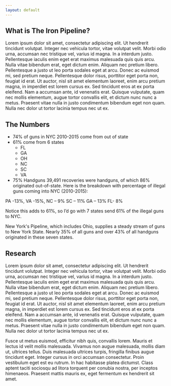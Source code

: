 ```yaml
---
layout: default
---
```


## What is The Iron Pipeline?

Lorem ipsum dolor sit amet, consectetur adipiscing elit. Ut hendrerit tincidunt volutpat. Integer nec vehicula tortor, vitae volutpat velit. Morbi odio urna, accumsan nec tristique vel, varius id magna. In a interdum justo. Pellentesque iaculis enim eget erat maximus malesuada quis quis arcu. Nulla vitae bibendum erat, eget dictum enim. Aliquam nec pretium libero. Pellentesque a justo ut leo porta sodales eget at arcu. Donec ac euismod mi, sed pretium neque. Pellentesque dolor risus, porttitor eget porta non, feugiat id erat. Ut auctor, nisl sit amet elementum laoreet, enim arcu pretium magna, in imperdiet est lorem cursus ex. Sed tincidunt eros at ex porta eleifend. Nam a accumsan ante, id venenatis erat. Quisque vulputate, quam nec mollis elementum, augue tortor convallis elit, et dictum nunc nunc a metus. Praesent vitae nulla in justo condimentum bibendum eget non quam. Nulla nec dolor ut tortor lacinia tempus nec ut ex.

## The Numbers

- 74% of guns in NYC 2010-2015 come from out of state
- 61% come from 6 states
	- FL
	- GA
	- OH
	- NC
	- SC
	- VA
- 75% Handguns  39,491 recoveries were handguns, of which 86% originated out-of-state.
Here is the breakdown with percentage of illegal guns coming into NYC (2010-2015):

PA -13%, VA -15%, NC – 9% SC – 11% GA – 13% FL- 8%

Notice this adds to 61%, so I’d go with 7 states send 61% of the illegal guns to NYC.

New York's Pipeline, which includes Ohio, supplies a steady stream of guns to New York State. Nearly 35% of all guns and over 43% of all handguns originated in these seven states.

## Research

Lorem ipsum dolor sit amet, consectetur adipiscing elit. Ut hendrerit tincidunt volutpat. Integer nec vehicula tortor, vitae volutpat velit. Morbi odio urna, accumsan nec tristique vel, varius id magna. In a interdum justo. Pellentesque iaculis enim eget erat maximus malesuada quis quis arcu. Nulla vitae bibendum erat, eget dictum enim. Aliquam nec pretium libero. Pellentesque a justo ut leo porta sodales eget at arcu. Donec ac euismod mi, sed pretium neque. Pellentesque dolor risus, porttitor eget porta non, feugiat id erat. Ut auctor, nisl sit amet elementum laoreet, enim arcu pretium magna, in imperdiet est lorem cursus ex. Sed tincidunt eros at ex porta eleifend. Nam a accumsan ante, id venenatis erat. Quisque vulputate, quam nec mollis elementum, augue tortor convallis elit, et dictum nunc nunc a metus. Praesent vitae nulla in justo condimentum bibendum eget non quam. Nulla nec dolor ut tortor lacinia tempus nec ut ex.



Fusce ut metus euismod, efficitur nibh quis, convallis lorem. Mauris et lectus id velit mollis malesuada. Vivamus non augue malesuada, mollis diam ut, ultrices tellus. Duis malesuada ultrices turpis, fringilla finibus augue tincidunt eget. Integer cursus in orci accumsan consectetur. Proin vestibulum eget est eu rutrum. In hac habitasse platea dictumst. Class aptent taciti sociosqu ad litora torquent per conubia nostra, per inceptos himenaeos. Praesent mattis mauris ex, eget fermentum ex hendrerit sit amet.



<!-- using jekyll with markdown -->